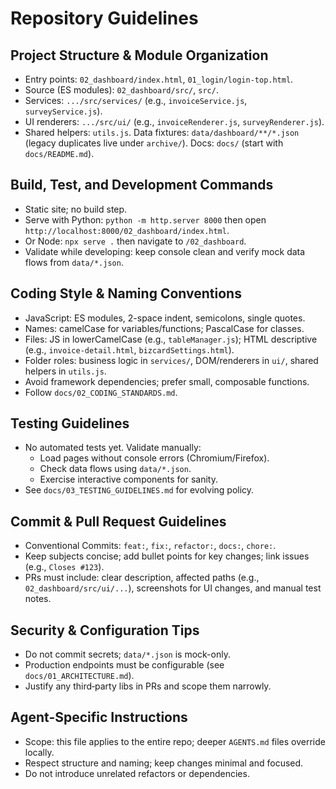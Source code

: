 # Repository Guidelines

## Project Structure & Module Organization
- Entry points: `02_dashboard/index.html`, `01_login/login-top.html`.
- Source (ES modules): `02_dashboard/src/`, `src/`.
- Services: `.../src/services/` (e.g., `invoiceService.js`, `surveyService.js`).
- UI renderers: `.../src/ui/` (e.g., `invoiceRenderer.js`, `surveyRenderer.js`).
- Shared helpers: `utils.js`. Data fixtures: `data/dashboard/**/*.json` (legacy duplicates live under `archive/`). Docs: `docs/` (start with `docs/README.md`).

## Build, Test, and Development Commands
- Static site; no build step.
- Serve with Python: `python -m http.server 8000` then open `http://localhost:8000/02_dashboard/index.html`.
- Or Node: `npx serve .` then navigate to `/02_dashboard`.
- Validate while developing: keep console clean and verify mock data flows from `data/*.json`.

## Coding Style & Naming Conventions
- JavaScript: ES modules, 2-space indent, semicolons, single quotes.
- Names: camelCase for variables/functions; PascalCase for classes.
- Files: JS in lowerCamelCase (e.g., `tableManager.js`); HTML descriptive (e.g., `invoice-detail.html`, `bizcardSettings.html`).
- Folder roles: business logic in `services/`, DOM/renderers in `ui/`, shared helpers in `utils.js`.
- Avoid framework dependencies; prefer small, composable functions.
- Follow `docs/02_CODING_STANDARDS.md`.

## Testing Guidelines
- No automated tests yet. Validate manually:
  - Load pages without console errors (Chromium/Firefox).
  - Check data flows using `data/*.json`.
  - Exercise interactive components for sanity.
- See `docs/03_TESTING_GUIDELINES.md` for evolving policy.

## Commit & Pull Request Guidelines
- Conventional Commits: `feat:`, `fix:`, `refactor:`, `docs:`, `chore:`.
- Keep subjects concise; add bullet points for key changes; link issues (e.g., `Closes #123`).
- PRs must include: clear description, affected paths (e.g., `02_dashboard/src/ui/...`), screenshots for UI changes, and manual test notes.

## Security & Configuration Tips
- Do not commit secrets; `data/*.json` is mock-only.
- Production endpoints must be configurable (see `docs/01_ARCHITECTURE.md`).
- Justify any third‑party libs in PRs and scope them narrowly.

## Agent-Specific Instructions
- Scope: this file applies to the entire repo; deeper `AGENTS.md` files override locally.
- Respect structure and naming; keep changes minimal and focused.
- Do not introduce unrelated refactors or dependencies.


